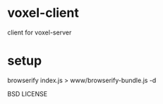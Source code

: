 # voxel-client

client for voxel-server

# setup

browserify index.js > www/browserify-bundle.js -d


BSD LICENSE
